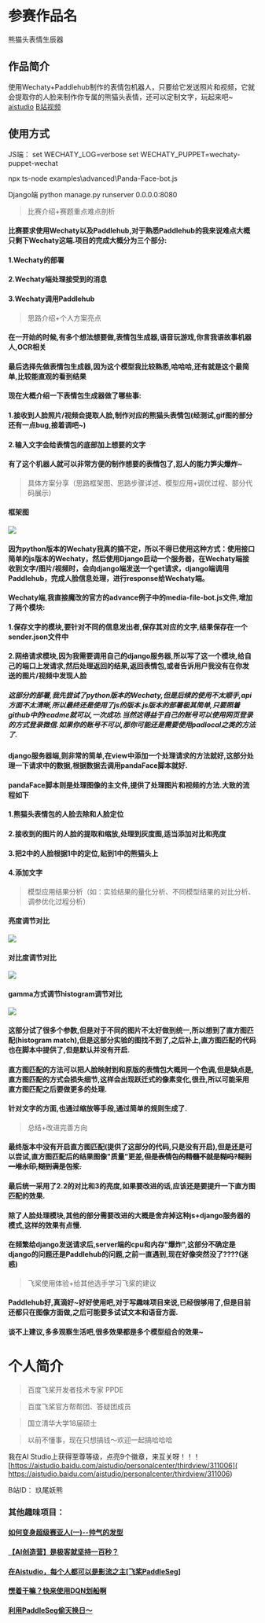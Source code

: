 # 参赛作品名
熊猫头表情生辰器
## 作品简介
使用Wechaty+Paddlehub制作的表情包机器人，只要给它发送照片和视频，它就会提取你的人脸来制作你专属的熊猫头表情，还可以定制文字，玩起来吧~
[aistudio](https://aistudio.baidu.com/aistudio/projectdetail/1869462)
[B站视频](https://www.bilibili.com/video/BV1NK4y1N7m5/)
## 使用方式
JS端：
set WECHATY_LOG=verbose
set WECHATY_PUPPET=wechaty-puppet-wechat

npx ts-node examples\\advanced\\Panda-Face-bot.js


Django端
python manage.py runserver 0.0.0.0:8080


> 比赛介绍+赛题重点难点剖析
#### 比赛要求使用Wechaty以及Paddlehub,对于熟悉Paddlehub的我来说难点大概只剩下Wechaty这端.项目的完成大概分为三个部分:
#### 1.Wechaty的部署
#### 2.Wechaty端处理接受到的消息
#### 3.Wechaty调用Paddlehub

> 思路介绍+个人方案亮点
#### 在一开始的时候,有多个想法想要做,表情包生成器,语音玩游戏,你言我语故事机器人,OCR相关
#### 最后选择先做表情包生成器,因为这个模型我比较熟悉,哈哈哈,还有就是这个最简单,比较能直观的看到结果
#### 现在大概介绍一下表情包生成器做了哪些事:
#### 1.接收到人脸照片/视频会提取人脸,制作对应的熊猫头表情包(经测试,gif图的部分还有一点bug,接着调吧~)
#### 2.输入文字会给表情包的底部加上想要的文字
#### 有了这个机器人就可以非常方便的制作想要的表情包了,怼人的能力笋尖爆炸~

> 具体方案分享（思路框架图、思路步骤详述、模型应用+调优过程、部分代码展示）   
#### 框架图
![](https://ai-studio-static-online.cdn.bcebos.com/05d27434542e4bf29a80d451a4c993c972c8ab6a5e6948438fc5c7b287bf90ab)
#### 因为python版本的Wechaty我真的搞不定，所以不得已使用这种方式：使用接口简单的js版本的Wechaty，然后使用Django启动一个服务器，在Wechaty端接收到文字/图片/视频时，会向django端发送一个get请求，django端调用Paddlehub，完成人脸信息处理，进行response给Wechaty端。   
#### Wechaty端,我直接魔改的官方的advance例子中的media-file-bot.js文件,增加了两个模块:    
#### 1.保存文字的模块,要针对不同的信息发出者,保存其对应的文字,结果保存在一个sender.json文件中    
#### 2.网络请求模块,因为我需要调用自己的django服务器,所以写了这一个模块,给自己的端口上发请求,然后处理返回的结果,返回表情包,或者告诉用户我没有在你发送的图片/视频中发现人脸    
##### 这部分的部署,我先尝试了python版本的Wechaty,但是后续的使用不太顺手,api方面不太清晰,所以最终还是使用了js的版本.js版本的部署极其简单,只要照着github中的readme就可以,一次成功.当然这得益于自己的账号可以使用网页登录的方式登录微信.如果你的账号不可以,那你可能还是需要使用padlocal之类的方法了.    

#### django服务器端,则非常的简单,在view中添加一个处理请求的方法就好,这部分处理一下请求中的数据,根据数据去调用pandaFace脚本就好.

#### pandaFace脚本则是处理图像的主文件,提供了处理图片和视频的方法.大致的流程如下
#### 1.熊猫头表情包的人脸去除和人脸定位
#### 2.接收到的图片的人脸的提取和缩放,处理到灰度图,适当添加对比和亮度
#### 3.把2中的人脸根据1中的定位,贴到1中的熊猫头上
#### 4.添加文字

> 模型应用结果分析（如：实验结果的量化分析、不同模型结果的对比分析、调参优化过程分析）   
#### 亮度调节对比
![](https://ai-studio-static-online.cdn.bcebos.com/8a9086cf256c4bb5969c847d1fdd8581fb614935966f49feb2bac2d74722f75b)   
#### 对比度调节对比
![](https://ai-studio-static-online.cdn.bcebos.com/98f037bc672f4ebb9226f7aeb7e3a522cd1637220f7045e59d807c262d47b3a9)    
#### gamma方式调节histogram调节对比
![](https://ai-studio-static-online.cdn.bcebos.com/92a7c02f5f354539bb2afd95c6a9e01bd548488a241b49658a799561a37880bb)
#### 这部分试了很多个参数,但是对于不同的图片不太好做到统一,所以想到了直方图匹配(histogram match),但是这部分实验的图找不到了,之后补上,直方图匹配的代码也在脚本中提供了,但是默认并没有开启.
#### 直方图匹配的方法可以把人脸映射到和原版的表情包大概同一个色调,但是缺点是,直方图匹配的方式会损失细节,这样会出现跃迁式的像素变化,很丑,所以可能采用直方图匹配之后要做更多的处理.
    
#### 针对文字的方面,也通过缩放等手段,通过简单的规则生成了.

> 总结+改进完善方向    
#### 最终版本中没有开启直方图匹配(提供了这部分的代码,只是没有开启),但是还是可以尝试,直方图匹配后的结果图像"质量"更差,~~但是表情包的精髓不就是糊吗?糊到一堆水印,糊到满是包浆.~~
#### 最后统一采用了2.2的对比和3的亮度,如果要改进的话,应该还是要提升一下直方图匹配的效果.
#### 除了人脸处理模块,其他的部分需要改进的大概是舍弃掉这种js+django服务器的模式,这样的效果有点慢.
#### 在频繁给django发送请求后,server端的cpu和内存"爆炸",这部分不确定是django的问题还是Paddlehub的问题,之前一直遇到,现在好像突然没了????(迷惑)

> 飞桨使用体验+给其他选手学习飞桨的建议
#### Paddlehub好,真滴好~好好使用吧,对于写趣味项目来说,已经很够用了,但是目前还都只在图像方面做,之后可能要多试试文本和语音方面.
#### 谈不上建议,多多观察生活吧,很多效果都是多个模型组合的效果~

# 个人简介

> 百度飞桨开发者技术专家 PPDE

> 百度飞桨官方帮帮团、答疑团成员

> 国立清华大学18届硕士

> 以前不懂事，现在只想搞钱～欢迎一起搞哈哈哈

我在AI Studio上获得至尊等级，点亮9个徽章，来互关呀！！！<br>
[https://aistudio.baidu.com/aistudio/personalcenter/thirdview/311006]( https://aistudio.baidu.com/aistudio/personalcenter/thirdview/311006)

B站ID： 玖尾妖熊

### 其他趣味项目：   
#### [如何变身超级赛亚人(一)--帅气的发型](https://aistudio.baidu.com/aistudio/projectdetail/1180050)
#### [【AI创造营】是极客就坚持一百秒？](https://aistudio.baidu.com/aistudio/projectdetail/1609763)    
#### [在Aistudio，每个人都可以是影流之主[飞桨PaddleSeg]](https://aistudio.baidu.com/aistudio/projectdetail/1173812)       
#### [愣着干嘛？快来使用DQN划船啊](https://aistudio.baidu.com/aistudio/projectdetail/621831)    
#### [利用PaddleSeg偷天换日～](https://aistudio.baidu.com/aistudio/projectdetail/1403330)    